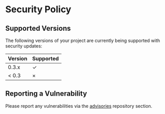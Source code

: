 # Security Policy

## Supported Versions

The following versions of your project are currently being supported with
security updates:

| Version | Supported |
|---------|-----------|
| 0.3.x   | ✓         |
| < 0.3   | ×         |

## Reporting a Vulnerability

Please report any vulnerabilities via the [advisories] repository section.

[advisories]: https://github.com/diego-plan9/lillinput/security/advisories
